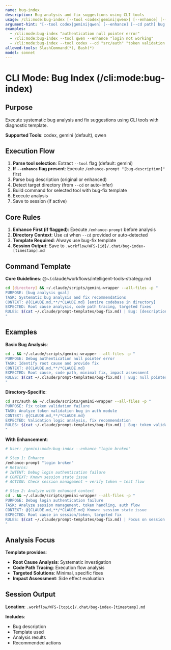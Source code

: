 ```yaml
---
name: bug-index
description: Bug analysis and fix suggestions using CLI tools
usage: /cli:mode:bug-index [--tool <codex|gemini|qwen>] [--enhance] [--cd "path"] "bug description"
argument-hint: "[--tool codex|gemini|qwen] [--enhance] [--cd path] bug description"
examples:
  - /cli:mode:bug-index "authentication null pointer error"
  - /cli:mode:bug-index --tool qwen --enhance "login not working"
  - /cli:mode:bug-index --tool codex --cd "src/auth" "token validation fails"
allowed-tools: SlashCommand(*), Bash(*)
model: sonnet
---
```


# CLI Mode: Bug Index (/cli:mode:bug-index)

## Purpose

Execute systematic bug analysis and fix suggestions using CLI tools with diagnostic template.

**Supported Tools**: codex, gemini (default), qwen

## Execution Flow

1. **Parse tool selection**: Extract `--tool` flag (default: gemini)
2. **If `--enhance` flag present**: Execute `/enhance-prompt "[bug-description]"` first
3. Parse bug description (original or enhanced)
4. Detect target directory (from `--cd` or auto-infer)
5. Build command for selected tool with bug-fix template
6. Execute analysis
7. Save to session (if active)

## Core Rules

1. **Enhance First (if flagged)**: Execute `/enhance-prompt` before analysis
2. **Directory Context**: Use `cd` when `--cd` provided or auto-detected
3. **Template Required**: Always use bug-fix template
4. **Session Output**: Save to `.workflow/WFS-[id]/.chat/bug-index-[timestamp].md`

## Command Template

**Core Guidelines**: @~/.claude/workflows/intelligent-tools-strategy.md

```bash
cd [directory] && ~/.claude/scripts/gemini-wrapper --all-files -p "
PURPOSE: [bug analysis goal]
TASK: Systematic bug analysis and fix recommendations
CONTEXT: @{CLAUDE.md,**/*CLAUDE.md} [entire codebase in directory]
EXPECTED: Root cause analysis, code path tracing, targeted fixes
RULES: $(cat ~/.claude/prompt-templates/bug-fix.md) | Bug: [description]
"
```

## Examples

**Basic Bug Analysis**:
```bash
cd . && ~/.claude/scripts/gemini-wrapper --all-files -p "
PURPOSE: Debug authentication null pointer error
TASK: Identify root cause and provide fix
CONTEXT: @{CLAUDE.md,**/*CLAUDE.md}
EXPECTED: Root cause, code path, minimal fix, impact assessment
RULES: $(cat ~/.claude/prompt-templates/bug-fix.md) | Bug: null pointer in login flow
"
```

**Directory-Specific**:
```bash
cd src/auth && ~/.claude/scripts/gemini-wrapper --all-files -p "
PURPOSE: Fix token validation failure
TASK: Analyze token validation bug in auth module
CONTEXT: @{CLAUDE.md,**/*CLAUDE.md}
EXPECTED: Validation logic analysis, fix recommendation
RULES: $(cat ~/.claude/prompt-templates/bug-fix.md) | Bug: token validation fails intermittently
"
```

**With Enhancement**:
```bash
# User: /gemini:mode:bug-index --enhance "login broken"

# Step 1: Enhance
/enhance-prompt "login broken"
# Returns:
# INTENT: Debug login authentication failure
# CONTEXT: Known session state issue
# ACTION: Check session management → verify token → test flow

# Step 2: Analyze with enhanced context
cd . && ~/.claude/scripts/gemini-wrapper --all-files -p "
PURPOSE: Debug login authentication failure
TASK: Analyze session management, token handling, auth flow
CONTEXT: @{CLAUDE.md,**/*CLAUDE.md} Known: session state issue
EXPECTED: Root cause in session/token, targeted fix
RULES: $(cat ~/.claude/prompt-templates/bug-fix.md) | Focus on session management
"
```

## Analysis Focus

**Template provides**:
- **Root Cause Analysis**: Systematic investigation
- **Code Path Tracing**: Execution flow analysis
- **Targeted Solutions**: Minimal, specific fixes
- **Impact Assessment**: Side effect evaluation

## Session Output

**Location**: `.workflow/WFS-[topic]/.chat/bug-index-[timestamp].md`

**Includes**:
- Bug description
- Template used
- Analysis results
- Recommended actions
